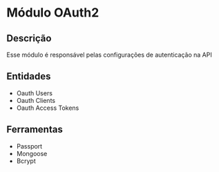 # Módulo OAuth2

## Descrição

Esse módulo é responsável pelas configurações de autenticação na API

## Entidades

- Oauth Users
- Oauth Clients
- Oauth Access Tokens

## Ferramentas

- Passport
- Mongoose
- Bcrypt